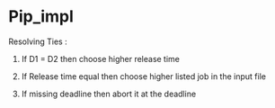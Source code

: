 # Pip_impl

Resolving Ties :

1. If D1 = D2
   then
   choose higher release time

2. If Release time equal
    then
    choose higher listed job in the input file


3. If missing deadline
    then
    abort it at the deadline